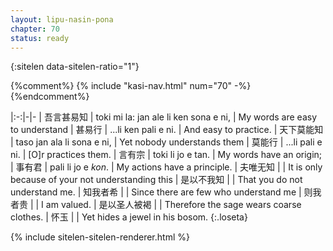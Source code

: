 ```yaml
---
layout: lipu-nasin-pona
chapter: 70
status: ready
---
```


{:sitelen data-sitelen-ratio="1"}

{%comment%}
{% include "kasi-nav.html" num="70" -%}
{%endcomment%}

|:-:|-|-
| 吾言甚易知               | toki mi la: jan ale li ken sona e ni, | My words are easy to understand
| 甚易行                   | ...li ken pali e ni.                  | And easy to practice.
| 天下莫能知               | taso jan ala li sona e ni,            | Yet nobody understands them
| 莫能行                   | ...li pali e ni.                      | [O]r practices them.
| 言有宗                   | toki li jo e tan.                     | My words have an origin;
| 事有君                   | pali li jo e _kon_.                   | My actions have a principle.
| 夫唯无知                 |                                       | It is only because of your not understanding this
| 是以不我知               |                                       | That you do not understand me.
| 知我者希                 |                                       | Since there are few who understand me
| 则我者贵                 |                                       | I am valued.
| 是以<wbr/>圣人<wbr/>被褐 |                                       | Therefore the sage wears coarse clothes.
| 怀玉                     |                                       | Yet hides a jewel in his bosom.
{:.loseta}

{% include sitelen-sitelen-renderer.html %}
